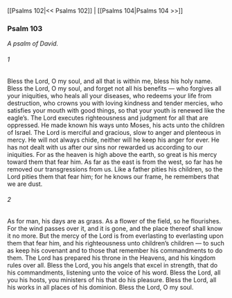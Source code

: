 [[Psalms 102|<< Psalms 102]]  |  [[Psalms 104|Psalms 104 >>]]

### Psalm 103

*A psalm of David.*

###### 1
Bless the Lord, O my soul, and all that is within me, bless his holy name. Bless the Lord, O my soul, and forget not all his benefits — who forgives all your iniquities, who heals all your diseases, who redeems your life from destruction, who crowns you with loving kindness and tender mercies, who satisfies your mouth with good things, so that your youth is renewed like the eagle’s. The Lord executes righteousness and judgment for all that are oppressed. He made known his ways unto Moses, his acts unto the children of Israel. The Lord is merciful and gracious, slow to anger and plenteous in mercy. He will not always chide, neither will he keep his anger for ever. He has not dealt with us after our sins nor rewarded us according to our iniquities. For as the heaven is high above the earth, so great is his mercy toward them that fear him. As far as the east is from the west, so far has he removed our transgressions from us. Like a father pities his children, so the Lord pities them that fear him; for he knows our frame, he remembers that we are dust.

###### 2
As for man, his days are as grass. As a flower of the field, so he flourishes. For the wind passes over it, and it is gone, and the place thereof shall know it no more. But the mercy of the Lord is from everlasting to everlasting upon them that fear him, and his righteousness unto children’s children — to such as keep his covenant and to those that remember his commandments to do them. The Lord has prepared his throne in the Heavens, and his kingdom rules over all. Bless the Lord, you his angels that excel in strength, that do his commandments, listening unto the voice of his word. Bless the Lord, all you his hosts, you ministers of his that do his pleasure. Bless the Lord, all his works in all places of his dominion. Bless the Lord, O my soul.